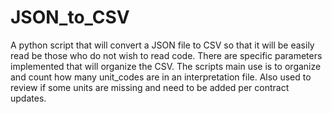 # JSON_to_CSV
A python script that will convert a JSON file to CSV so that it will be easily read be those who do not wish to read code. There are specific parameters implemented that will organize the CSV. The scripts main use is to organize and count how many unit_codes are in an interpretation file. Also used to review if some units are missing and need to be added per contract updates.
